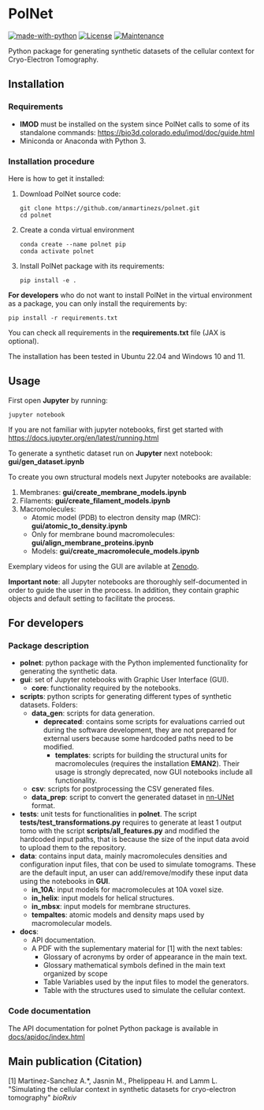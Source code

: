 # PolNet


[![made-with-python](https://img.shields.io/badge/Made%20with-Python-1f425f.svg)](https://www.python.org/)
[![License](https://img.shields.io/badge/License-Apache_2.0-blue.svg)](https://github.com/anmartinezs/polnet/blob/main/LICENSE)
[![Maintenance](https://img.shields.io/badge/Maintained%3F-yes-green.svg)](https://github.com/anmartinezs)


Python package for generating synthetic datasets of the cellular context for Cryo-Electron Tomography.

## Installation

### Requirements

- **IMOD** must be installed on the system since PolNet calls to some of its standalone commands: https://bio3d.colorado.edu/imod/doc/guide.html
- Miniconda or Anaconda with Python 3.

### Installation procedure
Here is how to get it installed:

1. Download PolNet source code:
    ```console
    git clone https://github.com/anmartinezs/polnet.git
    cd polnet
    ```
2. Create a conda virtual environment
    ```console
    conda create --name polnet pip
    conda activate polnet
    ```
   
3. Install PolNet package with its requirements:
    ```console
    pip install -e .
    ```
**For developers** who do not want to install PolNet in the virtual environment as a package, you can only install 
the requirements by:

    pip install -r requirements.txt

You can check all requirements in the **requirements.txt** file (JAX is optional).

The installation has been tested in Ubuntu 22.04 and Windows 10 and 11.

## Usage

First open **Jupyter** by running:

```console
jupyter notebook
```
If you are not familiar with jupyter notebooks, first get started with https://docs.jupyter.org/en/latest/running.html 

To generate a synthetic dataset run on **Jupyter** next notebook: **gui/gen_dataset.ipynb**

To create you own structural models next Jupyter notebooks are available:
    
1. Membranes:  **gui/create_membrane_models.ipynb**
2. Filaments:  **gui/create_filament_models.ipynb**
3. Macromolecules: 
   - Atomic model (PDB) to electron density map (MRC): **gui/atomic_to_density.ipynb**
   - Only for membrane bound macromolecules: **gui/align_membrane_proteins.ipynb**
   - Models: **gui/create_macromolecule_models.ipynb**

Exemplary videos for using the GUI are avilable at [Zenodo](https://zenodo.org/records/10735525).

**Important note**: all Jupyter notebooks are thoroughly self-documented in order to guide the user in the process. In addition, they contain graphic objects and default setting to facilitate the process.

## For developers

### Package description
* **polnet**: python package with the Python implemented functionality for generating the synthetic data.
* **gui**: set of Jupyter notebooks with Graphic User Interface (GUI).
  * **core**: functionality required by the notebooks.
* **scripts**: python scripts for generating different types of synthetic datasets. Folders:
  + **data_gen**: scripts for data generation.
    * **deprecated**: contains 
    some scripts for evaluations carried out during the software development, they are not prepared for external users
    because some hardcoded paths need to be modified.
      * **templates**: scripts for building the structural units for macromolecules (requires the installation **EMAN2**). Their usage is strongly deprecated, now GUI notebooks include all functionality.
  + **csv**: scripts for postprocessing the CSV generated files.
  + **data_prep**: script to convert the generated dataset in [nn-UNet](https://github.com/MIC-DKFZ/nnUNet) format.
* **tests**: unit tests for functionalities in **polnet**. The script **tests/test_transformations.py** requires to generate at 
least 1 output tomo with the script **scripts/all_features.py** and modified the hardcoded input paths, that is because
the size of the input data avoid to upload them to the repository.
* **data**: contains input data, mainly macromolecules densities and configuration input files, that con be used to simulate tomograms. These are the default input, an user can add/remove/modify these input data using the notebooks in **GUI**.
  * **in_10A**: input models for macromolecules at 10A voxel size.
  * **in_helix**: input models for helical structures.
  * **in_mbsx**: input models for membrane structures.
  * **tempaltes**: atomic models and density maps used by macromolecular models.
* **docs**:
  * API documentation. 
  * A PDF with the suplementary material for [1] with the next tables:
    + Glossary of acronyms by order of appearance in the main text.
    + Glossary mathematical symbols defined in the main text organized by scope
    + Table Variables used by the input files to model the generators.
    + Table with the structures used to simulate the cellular context. 

### Code documentation

The API documentation for polnet Python package is available in [docs/apidoc/index.html](http://htmlpreview.github.io/?https://raw.githubusercontent.com/anmartinezs/polnet/main/docs/apidoc/index.html) 


## Main publication (Citation)

[1] Martinez-Sanchez A.*, Jasnin M., Phelippeau H. and Lamm L. "Simulating the cellular context in synthetic datasets for cryo-electron tomography" *bioRxiv*



